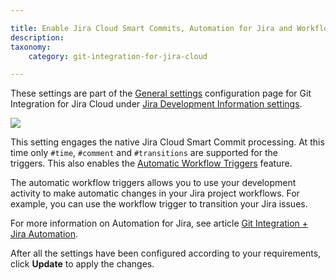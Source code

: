```yaml
---

title: Enable Jira Cloud Smart Commits, Automation for Jira and Workflow Triggers setting
description:
taxonomy:
    category: git-integration-for-jira-cloud

---
```



These settings are part of the [General settings](/git-integration-for-jira-cloud/General-Settings) configuration page for Git Integration for Jira Cloud under [Jira Development Information settings](/wiki/spaces/GITCLOUD/pages/1207796181/Jira+development+information+settings).

![](https://bigbrassband.atlassian.net/wiki/download/thumbnails/1207796196/gitcloud-gencfg-enable-smart-commits-automation.png?version=1&modificationDate=1645098206103&cacheVersion=1&api=v2&width=548&height=253)

This setting engages the native Jira Cloud Smart Commit processing. At this time only `#time`, `#comment` and `#transitions` are supported for the triggers. This also enables the [Automatic Workflow Triggers](/wiki/spaces/GITCLOUD/pages/1940783182/Automatic+Workflow+Triggers) feature.

The automatic workflow triggers allows you to use your development activity to make automatic changes in your Jira project workflows. For example, you can use the workflow trigger to transition your Jira issues.

For more information on Automation for Jira, see article [Git Integration + Jira Automation](https://bigbrassband.atlassian.net/wiki/spaces/GITCLOUD/pages/1698922497/Git+Integration+Jira+Automation).

After all the settings have been configured according to your requirements, click **Update** to apply the changes.
